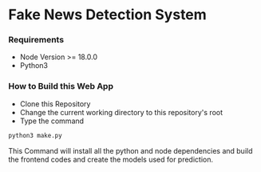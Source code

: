# Fake News Detection System

### Requirements
<ul>
    <li> Node Version >= 18.0.0
    <li> Python3 
</ul>

### How to Build this Web App
   * Clone this Repository
   * Change the current working directory to this repository's root
   * Type the command
   ```bash
   python3 make.py
   ```
This Command will install all the python and node dependencies and build the frontend codes and create the models used for prediction.
